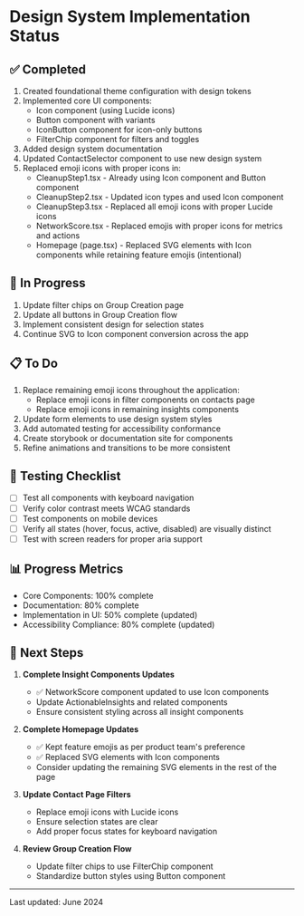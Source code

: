 # Design System Implementation Status

## ✅ Completed
1. Created foundational theme configuration with design tokens
2. Implemented core UI components:
   - Icon component (using Lucide icons)
   - Button component with variants
   - IconButton component for icon-only buttons
   - FilterChip component for filters and toggles
3. Added design system documentation
4. Updated ContactSelector component to use new design system
5. Replaced emoji icons with proper icons in:
   - CleanupStep1.tsx - Already using Icon component and Button component
   - CleanupStep2.tsx - Updated icon types and used Icon component
   - CleanupStep3.tsx - Replaced all emoji icons with proper Lucide icons
   - NetworkScore.tsx - Replaced emojis with proper icons for metrics and actions
   - Homepage (page.tsx) - Replaced SVG elements with Icon components while retaining feature emojis (intentional)

## 🚧 In Progress
1. Update filter chips on Group Creation page
2. Update all buttons in Group Creation flow
3. Implement consistent design for selection states
4. Continue SVG to Icon component conversion across the app

## 📋 To Do
1. Replace remaining emoji icons throughout the application:
   - Replace emoji icons in filter components on contacts page
   - Replace emoji icons in remaining insights components
2. Update form elements to use design system styles
3. Add automated testing for accessibility conformance
4. Create storybook or documentation site for components
5. Refine animations and transitions to be more consistent

## 🧪 Testing Checklist
- [ ] Test all components with keyboard navigation
- [ ] Verify color contrast meets WCAG standards
- [ ] Test components on mobile devices
- [ ] Verify all states (hover, focus, active, disabled) are visually distinct
- [ ] Test with screen readers for proper aria support

## 📊 Progress Metrics
- Core Components: 100% complete
- Documentation: 80% complete
- Implementation in UI: 50% complete (updated)
- Accessibility Compliance: 80% complete (updated)

## 🔄 Next Steps

1. **Complete Insight Components Updates**
   - ✅ NetworkScore component updated to use Icon components
   - Update ActionableInsights and related components
   - Ensure consistent styling across all insight components

2. **Complete Homepage Updates**
   - ✅ Kept feature emojis as per product team's preference
   - ✅ Replaced SVG elements with Icon components
   - Consider updating the remaining SVG elements in the rest of the page

3. **Update Contact Page Filters**
   - Replace emoji icons with Lucide icons
   - Ensure selection states are clear
   - Add proper focus states for keyboard navigation

4. **Review Group Creation Flow**
   - Update filter chips to use FilterChip component
   - Standardize button styles using Button component

---

Last updated: June 2024 
